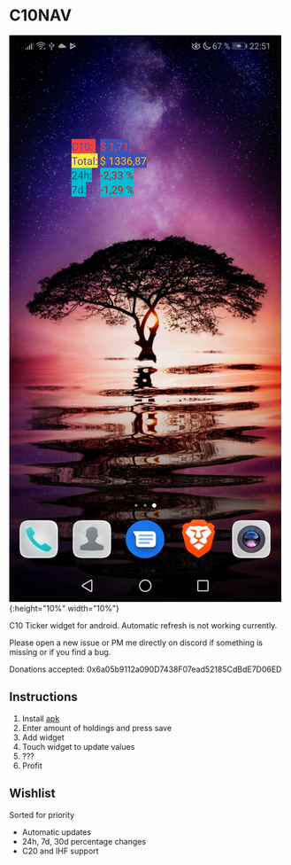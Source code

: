 # C10NAV

![Widget](screen.jpg){:height="10%" width="10%"}


C10 Ticker widget for android. Automatic refresh is not working currently.

Please open a new issue or PM me directly on discord if something is missing or if you find a bug.

Donations accepted: 0x6a05b9112a090D7438F07ead52185CdBdE7D06ED

## Instructions
1. Install [apk](app/build/outputs/apk/debug/c10-nav-ticker.apk)
2. Enter amount of holdings and press save
3. Add widget
4. Touch widget to update values
5. ???
6. Profit


## Wishlist

Sorted for priority

- Automatic updates
- 24h, 7d, 30d percentage changes
- C20 and IHF support

